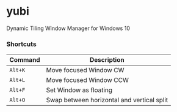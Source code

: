 # yubi
Dynamic Tiling Window Manager for Windows 10


### Shortcuts

| Command | Description             |
| ------- | ----------------------- |
| `Alt+K` | Move focused Window CW  |
| `Alt+L` | Move focused Window CCW |
| `Alt+F` | Set Window as floating  |
| `Alt+O` | Swap between horizontal and vertical split |